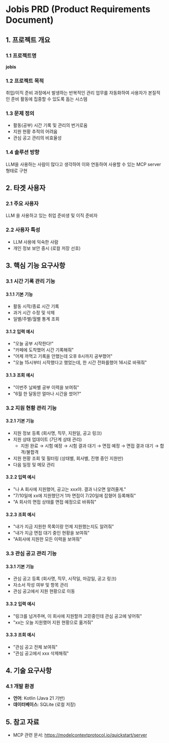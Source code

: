 # Jobis PRD (Product Requirements Document)

## 1. 프로젝트 개요

### 1.1 프로젝트명
**jobis**

### 1.2 프로젝트 목적
취업/이직 준비 과정에서 발생하는 반복적인 관리 업무를 자동화하여 사용자가 본질적인 준비 활동에 집중할 수 있도록 돕는 시스템

### 1.3 문제 정의
- 활동(공부) 시간 기록 및 관리의 번거로움
- 지원 현황 추적의 어려움
- 관심 공고 관리의 비효율성

### 1.4 솔루션 방향
LLM을 사용하는 사람이 많다고 생각하여 이와 연동하여 사용할 수 있는 MCP server 형태로 구현

## 2. 타겟 사용자

### 2.1 주요 사용자
LLM 을 사용하고 있는 취업 준비생 및 이직 준비자

### 2.2 사용자 특성
- LLM 사용에 익숙한 사람
- 개인 정보 보안 중시 (로컬 저장 선호)

## 3. 핵심 기능 요구사항

### 3.1 시간 기록 관리 기능

#### 3.1.1 기본 기능
- 활동 시작/종료 시간 기록
- 과거 시간 수정 및 삭제
- 일별/주별/월별 통계 조회

#### 3.1.2 입력 예시
- "오늘 공부 시작한다!"
- "카페에 도착했어 시간 기록해줘"
- "어제 까먹고 기록을 안했는데 오후 8시까지 공부했어"
- "오늘 15시부터 시작했다고 했었는데, 한 시간 전화를했어 16시로 바꿔줘"

#### 3.1.3 조회 예시
- "이번주 날짜별 공부 이력을 보여줘"
- "6월 한 달동안 얼마나 시간을 썼어?"

### 3.2 지원 현황 관리 기능

#### 3.2.1 기본 기능
- 지원 정보 등록 (회사명, 직무, 지원일, 공고 링크)
- 지원 상태 업데이트 (7단계 상태 관리)
  - 지원 완료 → 시험 예정 → 시험 결과 대기 → 면접 예정 → 면접 결과 대기 → 합격/불합격
- 지원 현황 조회 및 필터링 (상태별, 회사별, 진행 중인 지원만)
- 다음 일정 및 메모 관리

#### 3.2.2 입력 예시
- "나 A 회사에 지원했어, 공고는 xxx야. 결과 나오면 알려줄게."
- "7/10일에 xx에 지원했던거 1차 면접이 7/20일에 잡혔어 등록해줘"
- "A 회사의 면접 상태를 면접 예정으로 바꿔줘"

#### 3.2.3 조회 예시
- "내가 지금 지원한 목록이랑 언제 지원했는지도 알려줘"
- "내가 지금 면접 대기 중인 현황을 보여줘"
- "A회사에 지원한 모든 이력을 보여줘"

### 3.3 관심 공고 관리 기능

#### 3.3.1 기본 기능
- 관심 공고 등록 (회사명, 직무, 시작일, 마감일, 공고 링크)
- 자소서 작성 여부 및 항목 관리
- 관심 공고에서 지원 현황으로 이동

#### 3.3.2 입력 예시
- "링크를 넘겨주며, 이 회사에 지원할까 고민중인데 관심 공고에 넣어줘"
- "xx는 오늘 지원했어 지원 현황으로 옮겨줘"

#### 3.3.3 조회 예시
- "관심 공고 전체 보여줘"
- "관심 공고에서 xxx 삭제해줘"

## 4. 기술 요구사항

### 4.1 개발 환경
- **언어**: Kotlin (Java 21 기반)
- **데이터베이스**: SQLite (로컬 저장)

## 5. 참고 자료
- MCP 관련 문서: https://modelcontextprotocol.io/quickstart/server